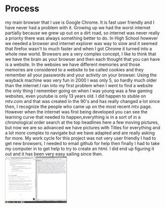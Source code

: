 <h1>Process</h1>
my main browser that I use is Google Chrome. It is fast user friendly and I have never had a problem with it.
Growing up we had the worst internet partially because we grew up out on a dirt road, so internet was never 
really a priority there was always something better to do. In High School however we needed a browser and 
internet explorer was way to slow and it seemed that firefox wasn't to much faster and when I got Chrome it
turned into a whole new world. Browsers are a very complex concept, I like to think that we have the brain 
as your browser and then each thought that you can have is a website. In the websies we have different 
memories and those memories are considered to a website to be called cookies and they remember all your
passwords and your activity on your browser. Using the wayback machine was very fun in 2000 I was only 5, so
hardly much older than the internet.I ran into my first problem when I went to find a website the only thing
I remember going on when I was young was a few gaming websites, even youtube is only 13 years old.  I did 
happen to stuble on mtv.com and that was created in the 90's and has really changed a lot since then, I 
recognize the people who came up on the most recent mtv page. However when the internet was first being 
developed you can see the learning curve that needed to happen,everything is in a sort of in a chronological 
order search at the top headlines here a few moving pictures, but now we are so advanced we have pictures with 
Titles for everything and a lot more complex to navigate but we have adapted and are really asking for more.
My work cycle for this project was not very user friendly I had to get new browsers, I needed to email github for
help then finally I had to take my computer in to get help to try to create an html.  I did end up figuring it out
and it has been very easy sailing since then.
<img src="images/screenshot.png" width="200" height="150">
